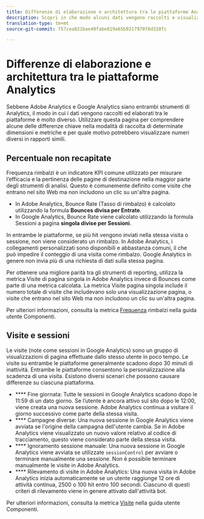 ```yaml
---
title: Differenze di elaborazione e architettura tra le piattaforme Analytics
description: Scopri in che modo alcuni dati vengono raccolti e visualizzati in modo diverso tra le piattaforme come Adobe Analytics e Google Analytics.
translation-type: tm+mt
source-git-commit: 757cea821bae49fabe819a65b921797070d328fc

---
```



# Differenze di elaborazione e architettura tra le piattaforme Analytics

Sebbene Adobe Analytics e Google Analytics siano entrambi strumenti di Analytics, il modo in cui i dati vengono raccolti ed elaborati tra le piattaforme è molto diverso. Utilizzare questa pagina per comprendere alcune delle differenze chiave nella modalità di raccolta di determinate dimensioni e metriche e per quale motivo potrebbero visualizzare numeri diversi in rapporti simili.

## Percentuale non recapitate

Frequenza rimbalzi è un indicatore KPI comune utilizzato per misurare l’efficacia e la pertinenza delle pagine di destinazione nella maggior parte degli strumenti di analisi. Questo è comunemente definito come visite che entrano nel sito Web ma non includono un clic su un'altra pagina.

* In Adobe Analytics, Bounce Rate (Tasso di rimbalzo) è calcolato utilizzando la formula **Bounces divisa per Entrate**.
* In Google Analytics, Bounce Rate viene calcolato utilizzando la formula Sessioni a pagina **singola divise per Sessioni**.

In entrambe le piattaforme, se più hit vengono inviati nella stessa visita o sessione, non viene considerato un rimbalzo. In Adobe Analytics, i collegamenti personalizzati sono disponibili e abbastanza comuni, il che può impedire il conteggio di una visita come rimbalzo. Google Analytics in genere non invia più di una richiesta di dati sulla stessa pagina.

Per ottenere una migliore parità tra gli strumenti di reporting, utilizza la metrica Visite di pagina singola in Adobe Analytics invece di Bounces come parte di una metrica calcolata. La metrica Visite pagina singola include il numero totale di visite che includevano solo una visualizzazione pagina, o visite che entrano nel sito Web ma non includono un clic su un'altra pagina.

Per ulteriori informazioni, consulta la metrica [Frequenza](/help/components/c-variables/c-metrics/metrics-bounce-rate.md) rimbalzi nella guida utente Componenti.

## Visite e sessioni

Le visite (note come sessioni in Google Analytics) sono un gruppo di visualizzazioni di pagina effettuate dallo stesso utente in poco tempo. Le visite su entrambe le piattaforme generalmente scadono dopo 30 minuti di inattività. Entrambe le piattaforme consentono la personalizzazione alla scadenza di una visita. Esistono diversi scenari che possono causare differenze su ciascuna piattaforma.

* **** Fine giornata: Tutte le sessioni in Google Analytics scadono dopo le 11:59 di un dato giorno. Se l’utente è ancora attivo sul sito dopo le 12:00, viene creata una nuova sessione. Adobe Analytics continua a visitare il giorno successivo come parte della stessa visita.
* **** Campagne diverse: Una nuova sessione in Google Analytics viene avviata se l'origine della campagna dell'utente cambia. Se in Adobe Analytics viene visualizzato un nuovo valore relativo al codice di tracciamento, questo viene considerato parte della stessa visita.
* **** Ignoramento sessione manuale: Una nuova sessione in Google Analytics viene avviata se utilizzate `sessionControl` per avviare o terminare manualmente una sessione. Non è possibile terminare manualmente le visite in Adobe Analytics.
* **** Rilevamento di visite in Adobe Analytics: Una nuova visita in Adobe Analytics inizia automaticamente se un utente raggiunge 12 ore di attività continua, 2500 o 100 hit entro 100 secondi. Ciascuno di questi criteri di rilevamento viene in genere attivato dall'attività bot.

Per ulteriori informazioni, consulta la metrica [Visite](/help/components/c-variables/c-metrics/metrics-visit.md) nella guida utente Componenti.
